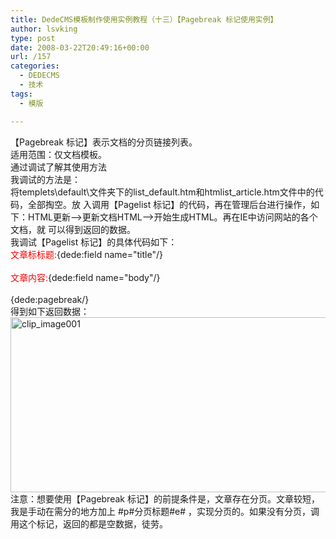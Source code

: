 ```yaml
---
title: DedeCMS模板制作使用实例教程（十三）【Pagebreak 标记使用实例】
author: lsvking
type: post
date: 2008-03-22T20:49:16+00:00
url: /157
categories:
  - DEDECMS
  - 技术
tags:
  - 模版

---
```

【Pagebreak 标记】表示文档的分页链接列表。   
适用范围：仅文档模板。   
通过调试了解其使用方法   
我调试的方法是：   
将templets\default\文件夹下的list\_default.htm和htmlist\_article.htm文件中的代码，全部掏空。放 入调用【Pagelist 标记】的代码，再在管理后台进行操作，如下：HTML更新&#8211;>更新文档HTML&#8211;>开始生成HTML。再在IE中访问网站的各个文档，就 可以得到返回的数据。   
我调试【Pagelist 标记】的具体代码如下：   
<font color="red">文章标标题:</font>{dede:field name="title"/}<br />   
<font color="red">文章内容:</font>{dede:field name="body"/}<br />   
{dede:pagebreak/}   
得到如下返回数据：   
[<img style="border-right: 0px; border-top: 0px; border-left: 0px; border-bottom: 0px" height="280" alt="clip_image001" src="http://lsvking.github.iot/wp-content/uploads/2008/03/windowslivewriterdedecmspagebreak-12408clip-image001-thumb.gif" width="604" border="0" />][1]   
注意：想要使用【Pagebreak 标记】的前提条件是，文章存在分页。文章较短，我是手动在需分的地方加上 #p#分页标题#e# ，实现分页的。如果没有分页，调用这个标记，返回的都是空数据，徒劳。

 [1]: http://lsvking.github.iot/wp-content/uploads/2008/03/windowslivewriterdedecmspagebreak-12408clip-image001-2.gif
